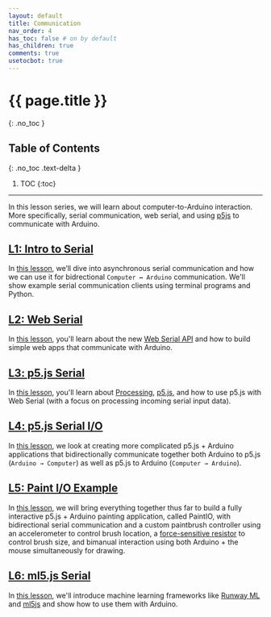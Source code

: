 ```yaml
---
layout: default
title: Communication
nav_order: 4
has_toc: false # on by default
has_children: true
comments: true
usetocbot: true
---
```

# {{ page.title }}
{: .no_toc }

## Table of Contents
{: .no_toc .text-delta }

1. TOC
{:toc}
---

In this lesson series, we will learn about computer-to-Arduino interaction. More specifically, serial communication, web serial, and using [p5js](https://p5js.org/) to communicate with Arduino.

## [L1: Intro to Serial](serial-intro.md)

In [this lesson](serial-intro.md), we’ll dive into asynchronous serial communication and how we can use it for bidrectional `Computer ↔ Arduino` communication. We'll show example serial communication clients using terminal programs and Python.

## [L2: Web Serial](web-serial.md)

In [this lesson](web-serial.md), you'll learn about the new [Web Serial API](https://wicg.github.io/serial/) and how to build simple web apps that communicate with Arduino.

## [L3: p5.js Serial](p5js-serial.md)

In [this lesson](p5js-serial.md), you'll learn about [Processing](https://processing.org/), [p5.js](https://p5js.org/), and how to use p5.js with Web Serial (with a focus on processing incoming serial input data).

## [L4: p5.js Serial I/O](p5js-serial-io.md)

In [this lesson](p5js-serial-io.md), we look at creating more complicated p5.js + Arduino applications that bidirectionally communicate together both Arduino to p5.js (`Arduino → Computer`) as well as p5.js to Arduino (`Computer → Arduino`).

## [L5: Paint I/O Example](p5js-paint-io.md)

In [this lesson](p5js-paint-io.md), we will bring everything together thus far to build a fully interactive p5.js + Arduino painting application, called PaintIO, with bidirectional serial communication and a custom paintbrush controller using an accelerometer to control brush location, a [force-sensitive resistor](../arduino/force-sensitive-resistors.md) to control brush size, and bimanual interaction using both Arduino + the mouse simultaneously for drawing.

## [L6: ml5.js Serial](ml5js-serial.md)

In [this lesson](ml5js-serial.md), we'll introduce machine learning frameworks like [Runway ML](https://runwayml.com/) and [ml5js](https://ml5js.org/) and show how to use them with Arduino.
